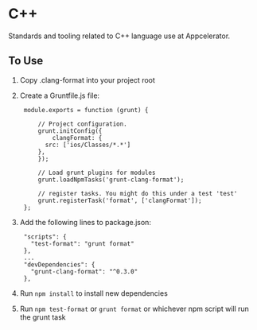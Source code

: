 # C++

Standards and tooling related to C++ language use at Appcelerator.

## To Use

1. Copy .clang-format into your project root
2. Create a Gruntfile.js file:
  
    	module.exports = function (grunt) {
    	
        	// Project configuration.
        	grunt.initConfig({
        		clangFormat: {
              src: ['ios/Classes/*.*']
            },
        	});
        
        	// Load grunt plugins for modules
        	grunt.loadNpmTasks('grunt-clang-format');

        	// register tasks. You might do this under a test 'test'
        	grunt.registerTask('format', ['clangFormat']);
        };
3. Add the following lines to package.json:

        "scripts": {
          "test-format": "grunt format"
        },
      	...
        "devDependencies": {
          "grunt-clang-format": "^0.3.0"
        },
4. Run `npm install` to install new dependencies
5. Run `npm test-format` or `grunt format` or whichever npm script will run the grunt task
